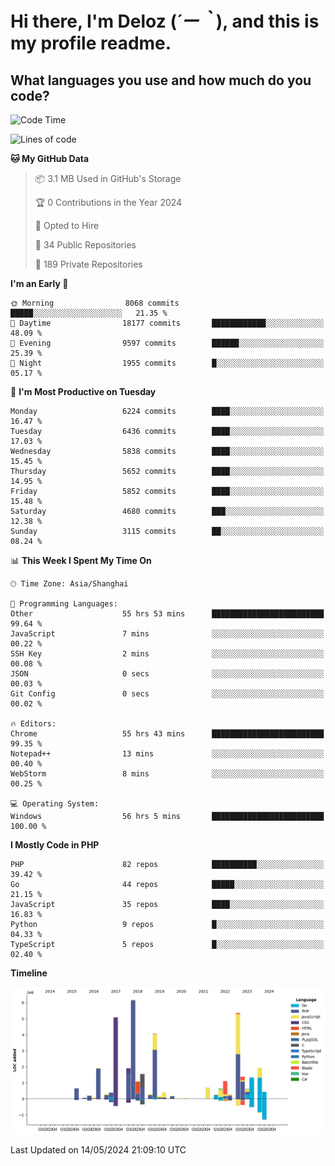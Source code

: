 # **Hi there, I'm Deloz (*´ー｀*), and this is my profile readme.**

## **What languages you use and how much do you code?**

<!--START_SECTION:waka-->
![Code Time](http://img.shields.io/badge/Code%20Time-3%2C987%20hrs%2014%20mins-blue)

![Lines of code](https://img.shields.io/badge/From%20Hello%20World%20I%27ve%20Written-38.4%20million%20lines%20of%20code-blue)

**🐱 My GitHub Data** 

> 📦 3.1 MB Used in GitHub's Storage 
 > 
> 🏆 0 Contributions in the Year 2024
 > 
> 💼 Opted to Hire
 > 
> 📜 34 Public Repositories 
 > 
> 🔑 189 Private Repositories 
 > 
**I'm an Early 🐤** 

```text
🌞 Morning                8068 commits        █████░░░░░░░░░░░░░░░░░░░░   21.35 % 
🌆 Daytime                18177 commits       ████████████░░░░░░░░░░░░░   48.09 % 
🌃 Evening                9597 commits        ██████░░░░░░░░░░░░░░░░░░░   25.39 % 
🌙 Night                  1955 commits        █░░░░░░░░░░░░░░░░░░░░░░░░   05.17 % 
```
📅 **I'm Most Productive on Tuesday** 

```text
Monday                   6224 commits        ████░░░░░░░░░░░░░░░░░░░░░   16.47 % 
Tuesday                  6436 commits        ████░░░░░░░░░░░░░░░░░░░░░   17.03 % 
Wednesday                5838 commits        ████░░░░░░░░░░░░░░░░░░░░░   15.45 % 
Thursday                 5652 commits        ████░░░░░░░░░░░░░░░░░░░░░   14.95 % 
Friday                   5852 commits        ████░░░░░░░░░░░░░░░░░░░░░   15.48 % 
Saturday                 4680 commits        ███░░░░░░░░░░░░░░░░░░░░░░   12.38 % 
Sunday                   3115 commits        ██░░░░░░░░░░░░░░░░░░░░░░░   08.24 % 
```


📊 **This Week I Spent My Time On** 

```text
🕑︎ Time Zone: Asia/Shanghai

💬 Programming Languages: 
Other                    55 hrs 53 mins      █████████████████████████   99.64 % 
JavaScript               7 mins              ░░░░░░░░░░░░░░░░░░░░░░░░░   00.22 % 
SSH Key                  2 mins              ░░░░░░░░░░░░░░░░░░░░░░░░░   00.08 % 
JSON                     0 secs              ░░░░░░░░░░░░░░░░░░░░░░░░░   00.03 % 
Git Config               0 secs              ░░░░░░░░░░░░░░░░░░░░░░░░░   00.02 % 

🔥 Editors: 
Chrome                   55 hrs 43 mins      █████████████████████████   99.35 % 
Notepad++                13 mins             ░░░░░░░░░░░░░░░░░░░░░░░░░   00.40 % 
WebStorm                 8 mins              ░░░░░░░░░░░░░░░░░░░░░░░░░   00.25 % 

💻 Operating System: 
Windows                  56 hrs 5 mins       █████████████████████████   100.00 % 
```

**I Mostly Code in PHP** 

```text
PHP                      82 repos            ██████████░░░░░░░░░░░░░░░   39.42 % 
Go                       44 repos            █████░░░░░░░░░░░░░░░░░░░░   21.15 % 
JavaScript               35 repos            ████░░░░░░░░░░░░░░░░░░░░░   16.83 % 
Python                   9 repos             █░░░░░░░░░░░░░░░░░░░░░░░░   04.33 % 
TypeScript               5 repos             █░░░░░░░░░░░░░░░░░░░░░░░░   02.40 % 
```



**Timeline**

![Lines of Code chart](https://raw.githubusercontent.com/deloz/deloz/main/assets/bar_graph.png)


 Last Updated on 14/05/2024 21:09:10 UTC
<!--END_SECTION:waka-->
